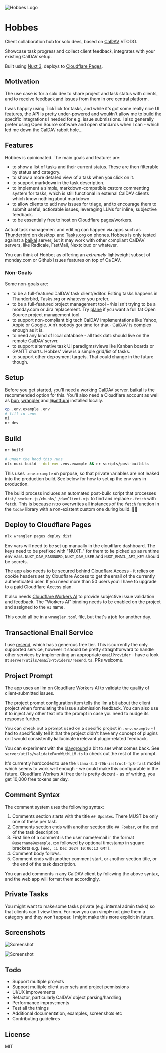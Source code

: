 ![Hobbes Logo](assets/img/logo.svg?raw=true)

# Hobbes

Client collaboration hub for solo devs, based on [CalDAV](https://www.ietf.org/rfc/rfc4791.txt) VTODO.

Showcase task progress and collect client feedback, integrates with your existing CalDAV setup.

Built using [Nuxt 3](https://nuxt.com/), deploys to [Cloudflare Pages](https://pages.cloudflare.com/).

## Motivation

The use case is for a solo dev to share project and task status with clients, and to receive feedback and issues from them in one central platform.

I was happily using TickTick for tasks, and while it's got some really nice UI features, the API is pretty under-powered and wouldn't allow me to build the specific integrations I needed for e.g. issue submissions. I also generally prefer using Open Source software and open standards when I can - which led me down the CalDAV rabbit hole...

## Features

Hobbes is opinionated. The main goals and features are:

- to show a list of tasks and their current status. These are then filterable by status and category.
- to show a more detailed view of a task when you click on it.
- to support markdown in the task description.
- to implement a simple, markdown-compatible custom commenting system for tasks, which is still functional in external CalDAV clients which know nothing about markdown.
- to allow clients to add new issues for triage, and to encourage them to submit useful, actionable issues, leveraging LLMs for inline, subjective feedback.
- to be essentially free to host on Cloudflare pages/workers.

Actual task management and editing can happen via apps such as [Thunderbird](https://www.thunderbird.net/) on desktop, and [Tasks.org](https://tasks.org/) on phones. Hobbes is only tested against a [baikal](https://sabre.io/baikal/) server, but it may work with other compliant CalDAV servers, like Radicale, FastMail, Nextcloud or whatever.

You can think of Hobbes as offering an _extremely_ lightweight subset of monday.com or Github Issues features on top of CalDAV.

### Non-Goals

Some non-goals are:

- to be a full-featured CalDAV task client/editor. Editing tasks happens in Thunderbird, Tasks.org or whatever you prefer.
- to be a full-featured project management tool - this isn't trying to be a monday.com or Jira replacement. Try [plane](https://plane.so) if you want a full fat Open Source project management tool.
- to support non-compliant big tech CalDAV implementations like Yahoo, Apple or Google. Ain't nobody got time for that - CalDAV is complex enough as it is.
- to need any kind of local database - all task data should live on the remote CalDAV server.
- to support alternative task UI paradigms/views like Kanban boards or GANTT charts. Hobbes' view is a simple grid/list of tasks.
- to support other deployment targets. That could change in the future though.

## Setup

Before you get started, you'll need a working CalDAV server. [baikal](https://sabre.io/baikal/) is the recommended option for this. You'll also need a Cloudflare account as well as [bun](https://bun.sh/), [wrangler](https://developers.cloudflare.com/workers/wrangler/) and [@antfu/ni](https://github.com/antfu-collective/ni) installed locally.

```bash
cp .env.example .env
# fill in .env
ni
nr dev
```

## Build

```bash
nr build

# under the hood this runs
nlx nuxi build --dot-env .env.example && nr scripts/post-build.ts
```

This uses `.env.example` on purpose, so that private variables are not leaked into the production build. See below for how to set up the env vars in production.

The build process includes an automated post-build script that processes `dist/_worker.js/chunks/_/davClient.mjs` to find and replace `n.fetch` with `fetch`. This is because nitro overwrites all instances of  the `fetch` function in the `tsdav` library with a non-existent custom one during build. 🤷‍♂️

## Deploy to Cloudflare Pages

```bash
nlx wrangler pages deploy dist
```

Env vars will need to be set up manually in the cloudflare dashboard. The keys need to be prefixed with "NUXT_" for them to be picked up as runtime env vars. `NUXT_DAV_PASSWORD`, `NUXT_DAV_USER` and `NUXT_EMAIL_API_KEY` should be secrets.

The app also needs to be secured behind [Cloudflare Access](https://www.cloudflare.com/en-gb/zero-trust/products/access/) - it relies on cookie headers set by Cloudflare Access to get the email of the currently authenticated user. If you need more than 50 users you'll have to upgrade to a paid Cloudflare Access plan.

It also needs [Cloudflare Workers AI](https://developers.cloudflare.com/workers-ai/) to provide subjective issue validation and feedback. The "Workers AI" binding needs to be enabled on the project and assigned to the `AI` name.

This could all be in a `wrangler.toml` file, but that's a job for another day.

## Transactional Email Service

I use [resend](https://resend.com/), which has a generous free tier. This is currently the only supported service, however it should be pretty straightforward to handle other services by implementing an appropriate `emailProvider` - have a look at `server/utils/emailProviders/resend.ts`.  PRs welcome.

## Project Prompt

The app uses an llm on Cloudflare Workers AI to validate the quality of client-submitted issues.

The project prompt configuration item tells the llm a bit about the client project when formulating the issue submission feedback. You can also use it to inject any other text into the prompt in case you need to nudge its response further.

You can check out a prompt used on a specific project in `.env.example` - I had to specifically tell it that the project didn't have any concept of plugins or it would consistently hallucinate irrelevant plugin-related feedback.

You can experiment with the [playground](https://playground.ai.cloudflare.com/) a bit to see what comes back. See `server/utils/validateFormWithLLM.ts` to check out the rest of the prompt.

It's currently hardcoded to use the `llama-3.3-70b-instruct-fp8-fast` model which seems to work well enough - we could make this configurable in the future. Cloudflare Workers AI free tier is pretty decent - as of writing, you get 10,000 free tokens per day.

## Comment Syntax

The comment system uses the following syntax:

1. Comments section starts with the title `## Updates`. There MUST be only one of these per task.
2. Comments section ends with another section title `## Foobar`, or the end of the task description.
3. First line of a comment is the user name/email in the format `@username@example.com` followed by optional timestamp in square brackets e.g. `[Wed, 11 Dec 2024 10:06:13 GMT]`.
4. Comment body follows.
5. Comment ends with another comment start, or another section title, or the end of the task description.

You can add comments in any CalDAV client by following the above syntax, and the web app will format them accordingly.

## Private Tasks

You might want to make some tasks private (e.g. internal admin tasks) so that clients can't view them. For now you can simply not give them a category and they won't appear. I might make this more explicit in future.

## Screenshots

![Screenshot](https://raw.githubusercontent.com/moussaclarke/hobbes/main/screenshot1.png)

![Screenshot](https://raw.githubusercontent.com/moussaclarke/hobbes/main/screenshot2.png)

## Todo

- Support multiple projects
- Support multiple client user sets and project permissions
- UI/UX improvements
- Refactor, particularly CalDAV object parsing/handling
- Performance improvements
- Test all the things
- Additional documentation, examples, screenshots etc
- Contributing guidelines

## License

MIT

